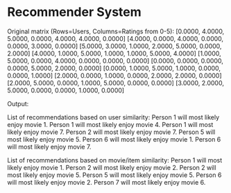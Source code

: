 # Recommender System

Original matrix (Rows=Users, Columns=Ratings from 0-5):
[0.0000, 4.0000, 5.0000, 0.0000, 4.0000, 4.0000, 0.0000]
[4.0000, 0.0000, 4.0000, 0.0000, 0.0000, 3.0000, 0.0000]
[5.0000, 3.0000, 1.0000, 2.0000, 5.0000, 0.0000, 2.0000]
[4.0000, 1.0000, 5.0000, 1.0000, 1.0000, 5.0000, 4.0000]
[1.0000, 5.0000, 0.0000, 4.0000, 0.0000, 0.0000, 0.0000]
[0.0000, 0.0000, 0.0000, 0.0000, 5.0000, 2.0000, 0.0000]
[0.0000, 1.0000, 5.0000, 1.0000, 0.0000, 0.0000, 1.0000]
[2.0000, 0.0000, 1.0000, 0.0000, 2.0000, 2.0000, 0.0000]
[2.0000, 5.0000, 0.0000, 1.0000, 5.0000, 0.0000, 0.0000]
[3.0000, 2.0000, 5.0000, 0.0000, 0.0000, 1.0000, 0.0000]

Output:

List of recommendations based on user similarity: 
Person 1 will most likely enjoy movie 1.
Person 1 will most likely enjoy movie 4.
Person 1 will most likely enjoy movie 7.
Person 2 will most likely enjoy movie 7.
Person 5 will most likely enjoy movie 5.
Person 6 will most likely enjoy movie 1.
Person 6 will most likely enjoy movie 7.

List of recommendations based on movie/item similarity: 
Person 1 will most likely enjoy movie 1.
Person 2 will most likely enjoy movie 2.
Person 2 will most likely enjoy movie 5.
Person 5 will most likely enjoy movie 5.
Person 6 will most likely enjoy movie 2.
Person 7 will most likely enjoy movie 6.
